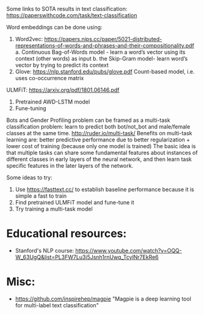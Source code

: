 Some links to SOTA results in text classification: https://paperswithcode.com/task/text-classification

Word embeddings can be done using:
1.	Word2vec: https://papers.nips.cc/paper/5021-distributed-representations-of-words-and-phrases-and-their-compositionality.pdf 
a.	Continuous Bag-of-Words model - learn a word’s vector using its context (other words) as input
b.	the Skip-Gram model- learn word’s vector by trying to predict its context
2.	Glove: https://nlp.stanford.edu/pubs/glove.pdf
Count-based model, i.e. uses co-occurrence matrix 

ULMFiT: https://arxiv.org/pdf/1801.06146.pdf
1.	Pretrained AWD-LSTM model
2.	Fune-tuning

Bots and Gender Profiling problem can be framed as a multi-task classification problem: learn to predict both bot/not_bot and male/female classes at the same time.
http://ruder.io/multi-task/
Benefits on multi-task learning are: better predictive performance due to better regularization + lower cost of training (because only one model is trained)
The basic idea is that multiple tasks can share some fundamental features about instances of different classes in early layers of the neural network, and then learn task specific features in the later layers of the network.

Some ideas to try:
1.	Use https://fasttext.cc/  to establish baseline performance because it is simple a fast to train
2.	Find pretrained ULMFiT model and fune-tune it
3.	Try training a multi-task model


# Educational resources:
- Stanford's NLP course:
https://www.youtube.com/watch?v=OQQ-W_63UgQ&list=PL3FW7Lu3i5Jsnh1rnUwq_TcylNr7EkRe6

# Misc:
- https://github.com/inspirehep/magpie
"Magpie is a deep learning tool for multi-label text classification"